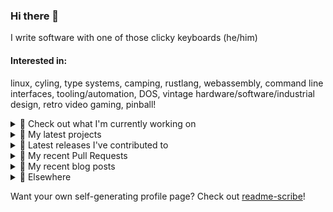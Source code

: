 ### Hi there 👋

I write software with one of those clicky keyboards (he/him)

#### Interested in:
linux, cyling, type systems, camping, rustlang, webassembly, command line interfaces, tooling/automation, DOS, vintage hardware/software/industrial design, retro video gaming, pinball!

<details><summary>👀 Check out what I'm currently working on</summary><br />

- [MetaMask/metamask-mobile](https://github.com/MetaMask/metamask-mobile) - Mobile web browser providing access to websites that use the Ethereum blockchain (6 days ago)
- [MetaMask/action-publish-release](https://github.com/MetaMask/action-publish-release) -  (1 month ago)
- [MetaMask/metamask-module-template](https://github.com/MetaMask/metamask-module-template) - A simple template repository for starting new modules in the latest MetaMask fashion. (1 month ago)
- [MetaMask/contract-metadata](https://github.com/MetaMask/contract-metadata) - A mapping of ethereum contract addresses to broadly accepted icons for those addresses. (1 month ago)
- [MetaMask/snaps-skunkworks](https://github.com/MetaMask/snaps-skunkworks) - Monorepo for Snaps dependencies. (1 month ago)
</details>

<details><summary>🌱 My latest projects</summary><br />

- [rickycodes/kitties](https://github.com/rickycodes/kitties) - micro site to browse CryptoKitties
- [rickycodes/pve-no-subscription](https://github.com/rickycodes/pve-no-subscription) - Proxmox VE No-Subscription Removal
- [rickycodes/ftse-rs](https://github.com/rickycodes/ftse-rs) - scrape and filter hl.co.uk market summaries
- [rickycodes/card](https://github.com/rickycodes/card) - npx business card built with rust targeting wasm
- [rickycodes/dat-proxy-browser](https://github.com/rickycodes/dat-proxy-browser) - Rough sketch of a decentralised (supporting DAT) mobile web browser built with react-native
</details>

<details><summary>🔭 Latest releases I've contributed to</summary><br />

- [MetaMask/metamask-extension](https://github.com/MetaMask/metamask-extension) ([v10.20.0](https://github.com/MetaMask/metamask-extension/releases/tag/v10.20.0), 4 days ago) - :globe_with_meridians: :electric_plug: The MetaMask browser extension enables browsing Ethereum blockchain enabled websites
- [MetaMask/controllers](https://github.com/MetaMask/controllers) ([v31.2.0](https://github.com/MetaMask/controllers/releases/tag/v31.2.0), 6 days ago) - Collection of platform-agnostic modules for creating secure data models for cryptocurrency wallets
- [MetaMask/contract-metadata](https://github.com/MetaMask/contract-metadata) ([v2.0.0](https://github.com/MetaMask/contract-metadata/releases/tag/v2.0.0), 1 week ago) - A mapping of ethereum contract addresses to broadly accepted icons for those addresses.
- [MetaMask/metamask-mobile](https://github.com/MetaMask/metamask-mobile) ([v5.7.0](https://github.com/MetaMask/metamask-mobile/releases/tag/v5.7.0), 1 week ago) - Mobile web browser providing access to websites that use the Ethereum blockchain
- [MetaMask/snaps-skunkworks](https://github.com/MetaMask/snaps-skunkworks) ([v0.21.0](https://github.com/MetaMask/snaps-skunkworks/releases/tag/v0.21.0), 2 weeks ago) - Monorepo for Snaps dependencies.
</details>

<details><summary>🔨 My recent Pull Requests</summary><br />

- [Move scripts to matrix](https://github.com/MetaMask/metamask-mobile/pull/5076) on [MetaMask/metamask-mobile](https://github.com/MetaMask/metamask-mobile) (5 days ago)
- [Run tests in parallel](https://github.com/MetaMask/metamask-mobile/pull/5061) on [MetaMask/metamask-mobile](https://github.com/MetaMask/metamask-mobile) (6 days ago)
- [patch vm2 via resolution](https://github.com/MetaMask/metamask-mobile/pull/5058) on [MetaMask/metamask-mobile](https://github.com/MetaMask/metamask-mobile) (6 days ago)
- [only run ci on main](https://github.com/MetaMask/metamask-mobile/pull/5057) on [MetaMask/metamask-mobile](https://github.com/MetaMask/metamask-mobile) (6 days ago)
- [Update default iOS simulator](https://github.com/MetaMask/metamask-mobile/pull/5033) on [MetaMask/metamask-mobile](https://github.com/MetaMask/metamask-mobile) (1 week ago)
</details>

<details><summary>📜 My recent blog posts</summary><br />

- [Publishing my Website to the peer-to-peer Web](//ricky.codes/blog/posts/publishing-to-the-peer-to-peer-web/) (4 years ago)
</details>

<details><summary>🔗 Elsewhere</summary><br />

- Web: https://ricky.codes
- Twitter: https://twitter.com/rickycodes
- Blog: https://ricky.codes/blog
</details>

Want your own self-generating profile page? Check out [readme-scribe](https://github.com/muesli/readme-scribe)!


